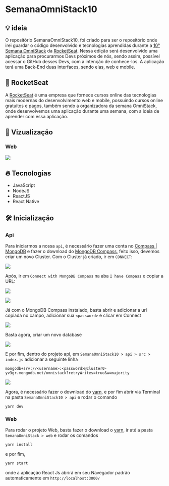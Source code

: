 # SemanaOmniStack10

## 💡 ideia

O repositório SemanaOmniStack10, foi criado para ser o repositório onde irei guardar o código desenvolvido e tecnologias aprendidas durante a [10° Semana OmniStack](https://rocketseat.com.br/week-10/aulas) da [RocketSeat](https://rocketseat.com.br/). Nessa edição será desenvolvido uma aplicação para procurarmos Devs próximos de nós, sendo assim, possível acessar o GitHub desses Devs, com a intenção de conhece-los. A aplicação terá uma Back-End duas interfaces, sendo elas, web e mobile.

## 🚀 RocketSeat

A [RocketSeat](https://rocketseat.com.br/) é uma empresa que fornece cursos online das tecnologias mais modernas do desenvolvimento web e mobile, possuindo cursos online gratuitos e pagos, também sendo a organizadora da semana OmniStack, onde desenvolvemos uma aplicação durante uma semana, com a ideia de aprender com essa aplicação.

## 👀 Vizualização

### Web

![](https://cdn.discordapp.com/attachments/576875163686010911/668591921312170014/OmniStack10WebGIF.gif)

## 🔥 Tecnologias

- JavaScript
- NodeJS
- ReactJS
- React Native  

## 🛠 Inicialização

### Api

Para iniciarmos a nossa ```api```, é necessário fazer uma conta no [Compass | MongoDB](https://www.mongodb.com/download-center/compass) e fazer o download do [MongoDB Compass](https://www.mongodb.com/products/compass), feito isso, devemos criar um novo Cluster. Com o Cluster já criado, ir em ```CONNECT```:

![](https://cdn.discordapp.com/attachments/576875163686010911/668583889790566400/unknown.png)

Após, ir em ```Connect with MongoDB Compass``` na aba ```I have Compass```  e copiar a URL:

![](https://cdn.discordapp.com/attachments/576875163686010911/668584537617334273/unknown.png)

![](https://cdn.discordapp.com/attachments/576875163686010911/668584626310348810/unknown.png)

Já com o MongoDB Compass instalado, basta abrir e adicionar a url copiada no campo, adicionar sua ```<password>``` e clicar em Connect

![](https://cdn.discordapp.com/attachments/576875163686010911/668585181636198423/unknown.png)

Basta agora, criar um novo database

![](https://cdn.discordapp.com/attachments/576875163686010911/668588427125719060/unknown.png)

E por fim, dentro do projeto api, em ```SemanaOmniStack10 > api > src > index.js``` adicionar a seguinte linha

```
mongodb+srv://<username>:<password>@cluster0-yv3gr.mongodb.net/omnistack?retryWrites=true&w=majority
```

![](https://cdn.discordapp.com/attachments/576875163686010911/668589176689524746/unknown.png)

Agora, é necessário fazer o download do [yarn](https://yarnpkg.com/lang/en/), e por fim abrir via Terminal na pasta ```SemanaOmniStack10 > api``` e rodar o comando

```
yarn dev
```

### Web

Para rodar o projeto Web, basta fazer o download o [yarn](https://yarnpkg.com/lang/en/), ir até a pasta ```SemanaOmniStack > web``` e rodar os comandos

```
yarn install
```

e por fim,

```
yarn start
```

onde a aplicação React Js abrirá em seu Navegador padrão automaticamente em ```http://localhost:3000/```
